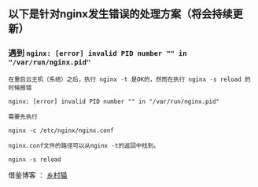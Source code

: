 ## 以下是针对nginx发生错误的处理方案（将会持续更新）

### 遇到 `nginx: [error] invalid PID number "" in "/var/run/nginx.pid"`

```nginx
在重启云主机（系统）之后，执行 nginx -t 是OK的，然而在执行 nginx -s reload 的时候报错

nginx: [error] invalid PID number "" in "/var/run/nginx.pid"

需要先执行

nginx -c /etc/nginx/nginx.conf

nginx.conf文件的路径可以从nginx -t的返回中找到。

nginx -s reload
```

借鉴博客 ： [乡村猫](https://www.cnblogs.com/yuqianwen/p/4285686.html)

